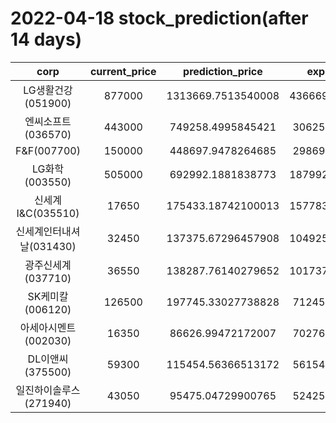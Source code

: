 # 2022-04-18 stock_prediction(after 14 days)

|   corp   |   current_price   |   prediction_price   |   expected_profit   |
|:--------:|:-----------------:|:--------------------:|:-------------------:|
|LG생활건강(051900)|877000|1313669.7513540008|436669.75135400076|
|엔씨소프트(036570)|443000|749258.4995845421|306258.4995845421|
|F&F(007700)|150000|448697.9478264685|298697.9478264685|
|LG화학(003550)|505000|692992.1881838773|187992.18818387727|
|신세계 I&C(035510)|17650|175433.18742100013|157783.18742100013|
|신세계인터내셔날(031430)|32450|137375.67296457908|104925.67296457908|
|광주신세계(037710)|36550|138287.76140279652|101737.76140279652|
|SK케미칼(006120)|126500|197745.33027738828|71245.33027738828|
|아세아시멘트(002030)|16350|86626.99472172007|70276.99472172007|
|DL이앤씨(375500)|59300|115454.56366513172|56154.56366513172|
|일진하이솔루스(271940)|43050|95475.04729900765|52425.04729900765|
